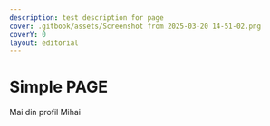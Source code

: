 ```yaml
---
description: test description for page
cover: .gitbook/assets/Screenshot from 2025-03-20 14-51-02.png
coverY: 0
layout: editorial
---
```


# Simple PAGE

Mai din profil Mihai
